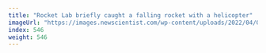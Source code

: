 ```yaml
---
title: "Rocket Lab briefly caught a falling rocket with a helicopter"
imageUrl: "https://images.newscientist.com/wp-content/uploads/2022/04/03142857/f26_highlights_no-music.mp4_.00_00_58_10.still001.jpg?width=600"
index: 546
weight: 546
---
```

